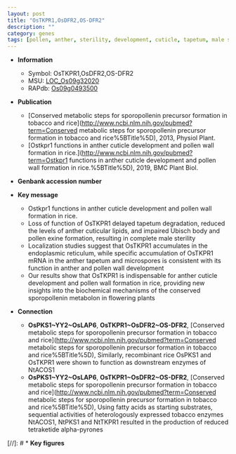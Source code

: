 ```yaml
---
layout: post
title: "OsTKPR1,OsDFR2,OS-DFR2"
description: ""
category: genes
tags: [pollen, anther, sterility, development, cuticle, tapetum, male sterility, pollen wall, pollen exine formation]
---
```


* **Information**  
    + Symbol: OsTKPR1,OsDFR2,OS-DFR2  
    + MSU: [LOC_Os09g32020](http://rice.uga.edu/cgi-bin/ORF_infopage.cgi?orf=LOC_Os09g32020)  
    + RAPdb: [Os09g0493500](http://rapdb.dna.affrc.go.jp/viewer/gbrowse_details/irgsp1?name=Os09g0493500)  

* **Publication**  
    + [Conserved metabolic steps for sporopollenin precursor formation in tobacco and rice](http://www.ncbi.nlm.nih.gov/pubmed?term=Conserved metabolic steps for sporopollenin precursor formation in tobacco and rice%5BTitle%5D), 2013, Physiol Plant.
    + [Ostkpr1 functions in anther cuticle development and pollen wall formation in rice.](http://www.ncbi.nlm.nih.gov/pubmed?term=Ostkpr1 functions in anther cuticle development and pollen wall formation in rice.%5BTitle%5D), 2019, BMC Plant Biol.

* **Genbank accession number**  

* **Key message**  
    + Ostkpr1 functions in anther cuticle development and pollen wall formation in rice.
    + Loss of function of OsTKPR1 delayed tapetum degradation, reduced the levels of anther cuticular lipids, and impaired Ubisch body and pollen exine formation, resulting in complete male sterility
    + Localization studies suggest that OsTKPR1 accumulates in the endoplasmic reticulum, while specific accumulation of OsTKPR1 mRNA in the anther tapetum and microspores is consistent with its function in anther and pollen wall development
    + Our results show that OsTKPR1 is indispensable for anther cuticle development and pollen wall formation in rice, providing new insights into the biochemical mechanisms of the conserved sporopollenin metabolon in flowering plants

* **Connection**  
    + __OsPKS1~YY2~OsLAP6__, __OsTKPR1~OsDFR2~OS-DFR2__, [Conserved metabolic steps for sporopollenin precursor formation in tobacco and rice](http://www.ncbi.nlm.nih.gov/pubmed?term=Conserved metabolic steps for sporopollenin precursor formation in tobacco and rice%5BTitle%5D), Similarly, recombinant rice OsPKS1 and OsTKPR1 were shown to function as downstream enzymes of NtACOS1
    + __OsPKS1~YY2~OsLAP6__, __OsTKPR1~OsDFR2~OS-DFR2__, [Conserved metabolic steps for sporopollenin precursor formation in tobacco and rice](http://www.ncbi.nlm.nih.gov/pubmed?term=Conserved metabolic steps for sporopollenin precursor formation in tobacco and rice%5BTitle%5D), Using fatty acids as starting substrates, sequential activities of heterologously expressed tobacco enzymes NtACOS1, NtPKS1 and NtTKPR1 resulted in the production of reduced tetraketide alpha-pyrones

[//]: # * **Key figures**  



